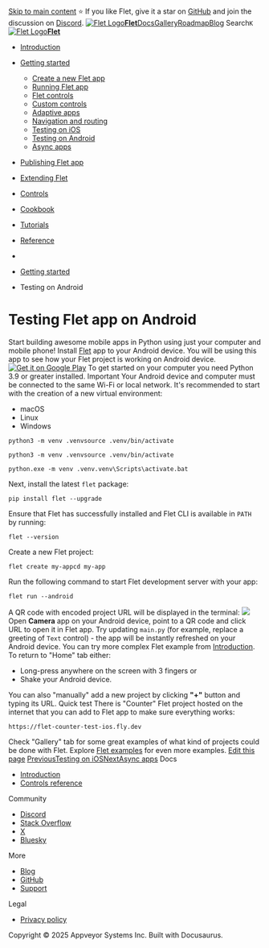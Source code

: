 [Skip to main content](https://flet.dev/docs/getting-started/testing-on-android/#__docusaurus_skipToContent_fallback)
⭐️ If you like Flet, give it a star on [GitHub](https://github.com/flet-dev/flet) and join the discussion on [Discord](https://discord.gg/dzWXP8SHG8).
[![Flet Logo](https://flet.dev/img/logo.svg)**Flet**](https://flet.dev/)[Docs](https://flet.dev/docs/)[Gallery](https://flet.dev/gallery)[Roadmap](https://flet.dev/roadmap)[Blog](https://flet.dev/blog)
[](https://github.com/flet-dev/flet)
Search`K`
[![Flet Logo](https://flet.dev/img/logo.svg)**Flet**](https://flet.dev/)
  * [Introduction](https://flet.dev/docs/)
  * [Getting started](https://flet.dev/docs/getting-started/)
    * [Create a new Flet app](https://flet.dev/docs/getting-started/create-flet-app)
    * [Running Flet app](https://flet.dev/docs/getting-started/running-app)
    * [Flet controls](https://flet.dev/docs/getting-started/flet-controls)
    * [Custom controls](https://flet.dev/docs/getting-started/custom-controls)
    * [Adaptive apps](https://flet.dev/docs/getting-started/adaptive-apps)
    * [Navigation and routing](https://flet.dev/docs/getting-started/navigation-and-routing)
    * [Testing on iOS](https://flet.dev/docs/getting-started/testing-on-ios)
    * [Testing on Android](https://flet.dev/docs/getting-started/testing-on-android)
    * [Async apps](https://flet.dev/docs/getting-started/async-apps)
  * [Publishing Flet app](https://flet.dev/docs/publish)
  * [Extending Flet](https://flet.dev/docs/getting-started/testing-on-android/)
  * [Controls](https://flet.dev/docs/controls)
  * [Cookbook](https://flet.dev/docs/getting-started/testing-on-android/)
  * [Tutorials](https://flet.dev/docs/tutorials)
  * [Reference](https://flet.dev/docs/reference)


  * [](https://flet.dev/)
  * [Getting started](https://flet.dev/docs/getting-started/)
  * Testing on Android


# Testing Flet app on Android
Start building awesome mobile apps in Python using just your computer and mobile phone!
Install [Flet](https://play.google.com/store/apps/details?id=com.appveyor.flet) app to your Android device. You will be using this app to see how your Flet project is working on Android device.
[![Get it on Google Play](https://flet.dev/img/docs/getting-started/testing-on-android/google-play-badge.png)](https://play.google.com/store/apps/details?id=com.appveyor.flet)
To get started on your computer you need Python 3.9 or greater installed.
Important
Your Android device and computer must be connected to the same Wi-Fi or local network.
It's recommended to start with the creation of a new virtual environment:
  * macOS
  * Linux
  * Windows


```
python3 -m venv .venvsource .venv/bin/activate
```

```
python3 -m venv .venvsource .venv/bin/activate
```

```
python.exe -m venv .venv.venv\Scripts\activate.bat
```

Next, install the latest `flet` package:
```
pip install flet --upgrade
```

Ensure that Flet has successfully installed and Flet CLI is available in `PATH` by running:
```
flet --version
```

Create a new Flet project:
```
flet create my-appcd my-app
```

Run the following command to start Flet development server with your app:
```
flet run --android
```

A QR code with encoded project URL will be displayed in the terminal:
![](https://flet.dev/img/docs/getting-started/testing-on-android/app-qr-code.png)
Open **Camera** app on your Android device, point to a QR code and click URL to open it in Flet app.
Try updating `main.py` (for example, replace a greeting of `Text` control) - the app will be instantly refreshed on your Android device.
You can try more complex Flet example from [Introduction](https://flet.dev/docs/#flet-app-example).
To return to "Home" tab either:
  * Long-press anywhere on the screen with 3 fingers or
  * Shake your Android device.


You can also "manually" add a new project by clicking **"+"** button and typing its URL.
Quick test
There is "Counter" Flet project hosted on the internet that you can add to Flet app to make sure everything works:
```
https://flet-counter-test-ios.fly.dev
```

Check "Gallery" tab for some great examples of what kind of projects could be done with Flet.
Explore [Flet examples](https://github.com/flet-dev/examples/tree/main/python) for even more examples.
[Edit this page](https://github.com/flet-dev/website/edit/main/docs/getting-started/testing-on-android.md)
[PreviousTesting on iOS](https://flet.dev/docs/getting-started/testing-on-ios)[NextAsync apps](https://flet.dev/docs/getting-started/async-apps)
Docs
  * [Introduction](https://flet.dev/docs)
  * [Controls reference](https://flet.dev/docs/controls)


Community
  * [Discord](https://discord.gg/dzWXP8SHG8)
  * [Stack Overflow](https://stackoverflow.com/questions/tagged/flet)
  * [X](https://x.com/fletdev)
  * [Bluesky](https://bsky.app/profile/fletdev.bsky.social)


More
  * [Blog](https://flet.dev/blog)
  * [GitHub](https://github.com/flet-dev/flet)
  * [Support](https://flet.dev/support)


Legal
  * [Privacy policy](https://flet.dev/privacy-policy)


Copyright © 2025 Appveyor Systems Inc. Built with Docusaurus.
